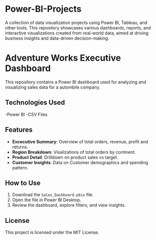 # Power-BI-Projects
A collection of data visualization projects using Power BI, Tableau, and other tools. This repository showcases various dashboards, reports, and interactive visualizations created from real-world data, aimed at driving business insights and data-driven decision-making.

# Adventure Works Executive Dashboard

This repository contains a Power BI dashboard used for analyzing and visualizing sales data for a autombile company.

## Technologies Used
-Power BI
-CSV Files

## Features
- **Excecutive Summary**: Overview of  total orders, revenue, profit and returns.
- **Region Breakdown**: Visalizations of total orders by continent.
- **Product Detail**: Drilldown on product sales vs target.
- **Customer Insights**: Data on Customer demographics and spending pattern.

## How to Use
1. Download the `Sales_Dashboard.pbix` file.
2. Open the file in Power BI Desktop.
3. Review the dashboard, explore filters, and view insights.

## License
This project is licensed under the MIT License.
